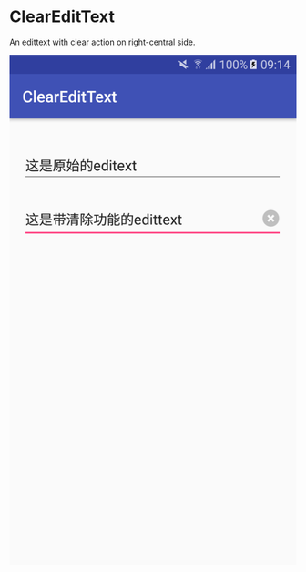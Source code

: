 # ClearEditText
An edittext with clear action on right-central side.

![image](https://raw.githubusercontent.com/winnerliu/ClearEditText/master/screenshots/screenshot_01.png)